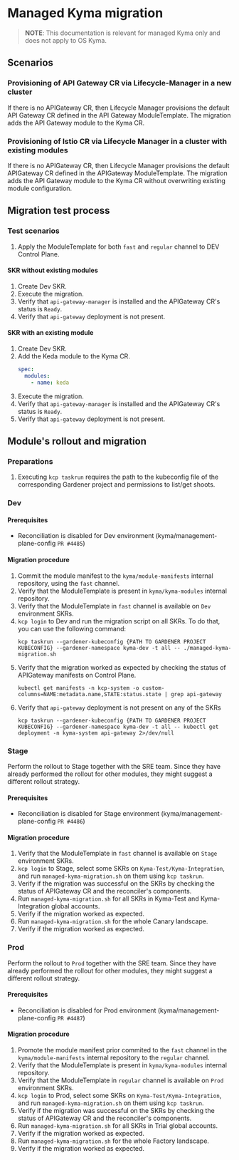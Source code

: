 # Managed Kyma migration

> **NOTE**: This documentation is relevant for managed Kyma only and does not apply to OS Kyma.

## Scenarios

### Provisioning of API Gateway CR via Lifecycle-Manager in a new cluster

If there is no APIGateway CR, then Lifecycle Manager provisions the default API Gateway CR defined in the API Gateway ModuleTemplate. The migration
adds the API Gateway module to the Kyma CR.

### Provisioning of Istio CR via Lifecycle Manager in a cluster with existing modules

If there is no APIGateway CR, then Lifecycle Manager provisions the default APIGateway CR defined in the APIGateway ModuleTemplate. The migration
adds the API Gateway module to the Kyma CR without overwriting existing module configuration.

## Migration test process

### Test scenarios

1. Apply the ModuleTemplate for both `fast` and `regular` channel to DEV Control Plane.

#### SKR without existing modules

1. Create Dev SKR.
2. Execute the migration.
3. Verify that `api-gateway-manager` is installed and the APIGateway CR's status is `Ready`.
4. Verify that `api-gateway` deployment is not present.

#### SKR with an existing module

1. Create Dev SKR.
2. Add the Keda module to the Kyma CR.
   ```yaml
   spec:
     modules:
       - name: keda
   ```
3. Execute the migration.
4. Verify that `api-gateway-manager` is installed and the APIGateway CR's status is `Ready`.
5. Verify that `api-gateway` deployment is not present.

## Module's rollout and migration

### Preparations

1. Executing `kcp taskrun` requires the path to the kubeconfig file of the corresponding Gardener project and permissions to list/get shoots.

### Dev

#### Prerequisites

- Reconciliation is disabled for Dev environment (kyma/management-plane-config `PR #4485`)

#### Migration procedure

1. Commit the module manifest to the `kyma/module-manifests` internal repository, using the `fast` channel.
2. Verify that the ModuleTemplate is present in `kyma/kyma-modules` internal repository.
3. Verify that the ModuleTemplate in `fast` channel is available on `Dev` environment SKRs.
4. `kcp login` to Dev and run the migration script on all SKRs. To do that, you can use the following command:
   ```shell
   kcp taskrun --gardener-kubeconfig {PATH TO GARDENER PROJECT KUBECONFIG} --gardener-namespace kyma-dev -t all -- ./managed-kyma-migration.sh
   ```
5. Verify that the migration worked as expected by checking the status of APIGateway manifests on Control Plane.
   ```shell
   kubectl get manifests -n kcp-system -o custom-columns=NAME:metadata.name,STATE:status.state | grep api-gateway
   ```
6. Verify that `api-gateway` deployment is not present on any of the SKRs
   ```shell
   kcp taskrun --gardener-kubeconfig {PATH TO GARDENER PROJECT KUBECONFIG} --gardener-namespace kyma-dev -t all -- kubectl get deployment -n kyma-system api-gateway 2>/dev/null
   ```

### Stage

Perform the rollout to Stage together with the SRE team. Since they have already performed the rollout for other modules, they might suggest a different rollout strategy.

#### Prerequisites

- Reconciliation is disabled for Stage environment (kyma/management-plane-config `PR #4486`)

#### Migration procedure

1. Verify that the ModuleTemplate in `fast` channel is available on `Stage` environment SKRs.
2. `kcp login` to Stage, select some SKRs on `Kyma-Test/Kyma-Integration`, and run `managed-kyma-migration.sh` on them using `kcp taskrun`.
3. Verify if the migration was successful on the SKRs by checking the status of APIGateway CR and the reconciler's components.
4. Run `managed-kyma-migration.sh` for all SKRs in Kyma-Test and Kyma-Integration global accounts.
5. Verify if the migration worked as expected.
6. Run `managed-kyma-migration.sh` for the whole Canary landscape.
7. Verify if the migration worked as expected.

### Prod

Perform the rollout to `Prod` together with the SRE team. Since they have already performed the rollout for other modules, they might suggest a different rollout strategy.

#### Prerequisites

- Reconciliation is disabled for Prod environment (kyma/management-plane-config `PR #4487`)

#### Migration procedure

1. Promote the module manifest prior commited to the `fast` channel in the `kyma/module-manifests` internal repository to the `regular` channel.
2. Verify that the ModuleTemplate is present in `kyma/kyma-modules` internal repository.
3. Verify that the ModuleTemplate in `regular` channel is available on `Prod` environment SKRs.
4. `kcp login` to Prod, select some SKRs on `Kyma-Test/Kyma-Integration`, and run `managed-kyma-migration.sh` on them using `kcp taskrun`.
5. Verify if the migration was successful on the SKRs by checking the status of APIGateway CR and the reconciler's components.
6. Run `managed-kyma-migration.sh` for all SKRs in Trial global accounts.
7. Verify if the migration worked as expected.
8. Run `managed-kyma-migration.sh` for the whole Factory landscape.
9. Verify if the migration worked as expected.
